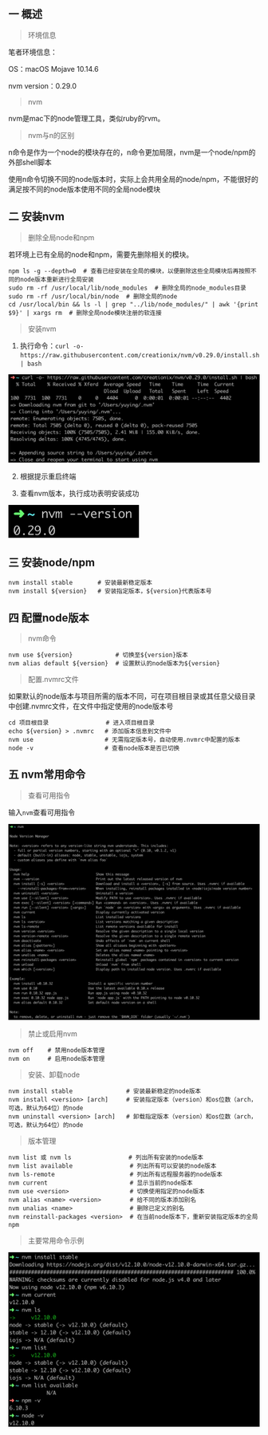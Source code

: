 ## 一 概述

> 环境信息

笔者环境信息：

OS：macOS Mojave 10.14.6

nvm version：0.29.0



> nvm

nvm是mac下的node管理工具，类似ruby的rvm。



> nvm与n的区别

n命令是作为一个node的模块存在的，n命令更加局限，nvm是一个node/npm的外部shell脚本

使用n命令切换不同的node版本时，实际上会共用全局的node/npm，不能很好的满足按不同的node版本使用不同的全局node模块



## 二 安装nvm

> 删除全局node和npm

若环境上已有全局的node和npm，需要先删除相关的模块。

~~~linux
npm ls -g --depth=0  # 查看已经安装在全局的模块，以便删除这些全局模块后再按照不同的node版本重新进行全局安装
sudo rm -rf /usr/local/lib/node_modules  # 删除全局的node_modules目录
sudo rm -rf /usr/local/bin/node  # 删除全局的node
cd /usr/local/bin && ls -l | grep "../lib/node_modules/" | awk '{print $9}' | xargs rm  # 删除全局node模块注册的软连接
~~~



> 安装nvm

1. 执行命令：`curl -o- https://raw.githubusercontent.com/creationix/nvm/v0.29.0/install.sh | bash`

![nvm_install](./images/nvm_install.png)



2. 根据提示重启终端

3. 查看nvm版本，执行成功表明安装成功

![nvm_version](./images/nvm_version.png)



## 三 安装node/npm

```linux
nvm install stable       # 安装最新稳定版本
nvm install ${version}   # 安装指定版本，${version}代表版本号
```



## 四 配置node版本

> nvm命令

```linux
nvm use ${version}            # 切换至${version}版本
nvm alias default ${version}  # 设置默认的node版本为${version}
```

> 配置.nvmrc文件

如果默认的node版本与项目所需的版本不同，可在项目根目录或其任意父级目录中创建.nvmrc文件，在文件中指定使用的node版本号

```linux
cd 项目根目录                # 进入项目根目录
echo ${version} > .nvmrc   # 添加版本信息到文件中
nvm use                    # 无需指定版本号，自动使用.nvmrc中配置的版本
node -v                    # 查看node版本是否已切换
```



## 五 nvm常用命令

> 查看可用指令

输入`nvm`查看可用指令

![nvm_cmds](./images/nvm_cmds.png)



> 禁止或启用nvm

```linux
nvm off    # 禁用node版本管理
nvm on     # 启用node版本管理
```



> 安装、卸载node

```linux
nvm install stable               # 安装最新稳定的node版本
nvm install <version> [arch]     # 安装指定版本（version）和os位数（arch，可选，默认为64位）的node
nvm uninstall <version> [arch]   # 卸载指定版本（version）和os位数（arch，可选，默认为64位）的node
```



> 版本管理

```linux
nvm list 或 nvm ls                # 列出所有安装的node版本
nvm list available                # 列出所有可以安装的node版本
nvm ls-remote                     # 列出所有远程服务器的node版本
nvm current                       # 显示当前的node版本
nvm use <version>                 # 切换使用指定的node版本
nvm alias <name> <version>        # 给不同的版本添加别名
nvm unalias <name>                # 删除已定义的别名
nvm reinstall-packages <version>  # 在当前node版本下，重新安装指定版本的全局npm
```



> 主要常用命令示例

![nvm_node_oper](./images/nvm_node_oper.png)

